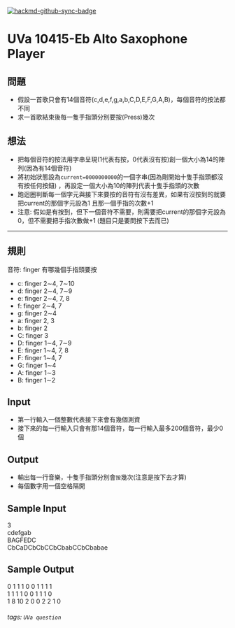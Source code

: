 [![hackmd-github-sync-badge](https://hackmd.io/PToJEyvqRh6Rah_WjOnsmQ/badge)](https://hackmd.io/PToJEyvqRh6Rah_WjOnsmQ)

# UVa 10415-Eb Alto Saxophone Player

## 問題
* 假設一首歌只會有14個音符(c,d,e,f,g,a,b,C,D,E,F,G,A,B)，每個音符的按法都不同  
* 求一首歌結束後每一隻手指頭分別要按(Press)幾次

## 想法
* 把每個音符的按法用字串呈現(1代表有按，0代表沒有按)創一個大小為14的陣列(因為有14個音符)
* 將初始狀態設為`current=0000000000`的一個字串(因為剛開始十隻手指頭都沒有按任何按鈕)
，再設定一個大小為10的陣列代表十隻手指頭的次數
* 跑迴圈判斷每一個字元與接下來要按的音符有沒有差異，如果有沒按到的就要把current的那個字元設為1 
且那一個手指的次數+1
* 注意: 假如是有按到，但下一個音符不需要，則需要把current的那個字元設為0，但不需要把手指次數做+1
(題目只是要問按下去而已)
---  

## 規則
音符: finger 有哪幾個手指頭要按
* c: finger 2∼4, 7∼10
* d: finger 2∼4, 7∼9
* e: finger 2∼4, 7, 8
* f: finger 2∼4, 7
* g: finger 2∼4
* a: finger 2, 3
* b: finger 2
* C: finger 3
* D: finger 1∼4, 7∼9
* E: finger 1∼4, 7, 8
* F: finger 1∼4, 7
* G: finger 1∼4
* A: finger 1∼3
* B: finger 1∼2

## Input
* 第一行輸入一個整數代表接下來會有幾個測資
* 接下來的每一行輸入只會有那14個音符，每一行輸入最多200個音符，最少0個

## Output
* 輸出每一行音樂，十隻手指頭分別會`按`幾次(注意是按下去才算)
* 每個數字用一個空格隔開

## Sample Input
3  
cdefgab  
BAGFEDC  
CbCaDCbCbCCbCbabCCbCbabae  

## Sample Output
0 1 1 1 0 0 1 1 1 1  
1 1 1 1 0 0 1 1 1 0  
1 8 10 2 0 0 2 2 1 0  
###### tags: `UVa question`
